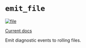 # `emit_file`

[![file](https://github.com/KodrAus/emit/actions/workflows/file.yml/badge.svg)](https://github.com/KodrAus/emit/actions/workflows/file.yml)

[Current docs](https://docs.rs/emit_file/0.11.0-alpha.1/emit_file/index.html)

Emit diagnostic events to rolling files.
